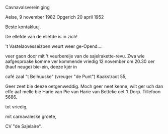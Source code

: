 Cavnavalsvereiniging

Aelse, 9 november 1982
Opgerich 20 april 1952

Beste kontakluuj,

De ellefde van de ellefde is in zich!

't Vastelaovesseizoen weurt weer ge-Opend....

veer gaon door mit 't veurbereije van de sajelrakette-revu.
Zwa wie aafgesproake komme ver kommende vriedig 12 november
om 20.30 oer (hauf neuge) bie-ein, deeze kjér in

café zaal "t Belhuuske" (vreuger "de Punt") Kaakstraot 55,

Geer zeet bie deeze oetgenweddig. Moch geer neet kenne,
wilt ger uch dan effe aaf melle bie Harie van Pie van Harie
van Betteke oet 't Dorp. Tillefoon 5686.

tot vriedig,

mit carnavaleske groete,

CV "de Sajelaire".
